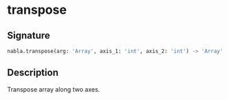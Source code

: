 # transpose

## Signature

```python
nabla.transpose(arg: 'Array', axis_1: 'int', axis_2: 'int') -> 'Array'
```

## Description

Transpose array along two axes.
